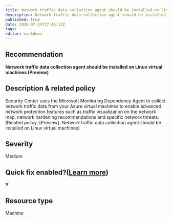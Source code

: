 ```yaml
---
title: Network traffic data collection agent should be installed on linux virtual machines preview
description: Network traffic data collection agent should be installed on linux virtual machines preview
published: true
date: 2020-07-14T17:46:13Z
tags:
editor: markdown
---
```


## Recommendation
**Network traffic data collection agent should be installed on Linux virtual machines (Preview)**

## Description & related policy
Security Center uses the Microsoft Monitoring Dependency Agent to collect network traffic data from your Azure virtual machines to enable advanced network protection features such as traffic visualization on the network map, network hardening recommendations and specific network threats.<br>(Related policy: [Preview]: Network traffic data collection agent should be installed on Linux virtual machines)

## Severity
Medium

## Quick fix enabled?([Learn more](https://docs.microsoft.com/azure/security-center/security-center-remediate-recommendations#recommendations-with-quick-fix-remediation))
**Y**

## Resource type
Machine




